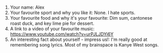 
   1. Your name: Alex
   2. Your favourite sport and why you like it: None. I hate sports. 
   3. Your favourite food and why it's your favourite: Dim sum, cantonese roast duck, and key lime pie for dessert. 
   4. A link to a video of your favourite music: https://www.youtube.com/watch?v=urPJLJDYi6Y
   5. An interesting fact about yourself - impress us!: I'm really good at remembering song lyrics. Most of my brainspace is Kanye West songs. 
